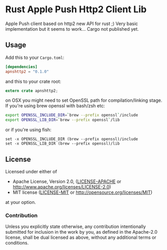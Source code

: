 Rust Apple Push Http2 Client Lib
==========


Apple Push client based on http2 new API for rust ;)
Very basic implementation but it seems to work... Cargo not published yet.


## Usage

Add this to your `Cargo.toml`:

```toml
[dependencies]
apnshttp2 = "0.1.0"
```

and this to your crate root:

```rust
extern crate apnshttp2;
```

on OSX you might need to set OpenSSL path for compilation/linking stage. If you're using brew openssl with bash/zsh etc:

```bash
export OPENSSL_INCLUDE_DIR=`brew --prefix openssl`/include
export OPENSSL_LIB_DIR=`brew --prefix openssl`/lib
```

or if you're using fish:

```fish
set -x OPENSSL_INCLUDE_DIR (brew --prefix openssl)/include
set -x OPENSSL_LIB_DIR (brew --prefix openssl)/lib
```  

## License

Licensed under either of

 * Apache License, Version 2.0, ([LICENSE-APACHE](LICENSE-APACHE) or http://www.apache.org/licenses/LICENSE-2.0)
 * MIT license ([LICENSE-MIT](LICENSE-MIT) or http://opensource.org/licenses/MIT)

at your option.

### Contribution

Unless you explicitly state otherwise, any contribution intentionally
submitted for inclusion in the work by you, as defined in the Apache-2.0
license, shall be dual licensed as above, without any additional terms or
conditions.
